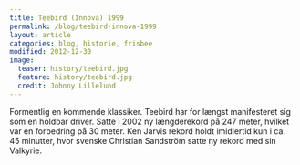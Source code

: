 ```yaml
---
title: Teebird (Innova) 1999
permalink: /blog/teebird-innova-1999
layout: article
categories: blog, historie, frisbee
modified: 2012-12-30
image:
  teaser: history/teebird.jpg
  feature: history/teebird.jpg
  credit: Johnny Lillelund
---
```


<p>Formentlig en kommende klassiker. Teebird har for længst manifesteret sig som en holdbar driver. Satte i 2002 ny længderekord på 247 meter, hvilket var en forbedring på 30 meter. Ken Jarvis rekord holdt imidlertid kun i ca. 45 minutter, hvor svenske Christian Sandström satte ny rekord med sin Valkyrie.</p>